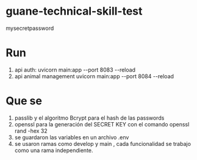 # guane-technical-skill-test


mysecretpassword

# Run
1. api auth: uvicorn main:app --port 8083 --reload
2. api animal management uvicorn main:app --port 8084 --reload



# Que se

1. passlib y el algoritmo Bcrypt para el hash de las passwords
2. openssl para la generación del SECRET KEY con el comando  openssl rand -hex 32
3. se guardaron las variables en un archivo .env
4. se usaron ramas como develop y main , cada funcionalidad se trabajo como una rama independiente.
